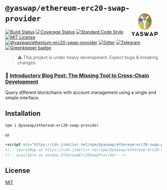 # `@yaswap/ethereum-erc20-swap-provider` <img align="right" src="https://raw.githubusercontent.com/yaswap/chainabstractionlayer/master/yaswap-logo.png" height="80px" />

[![Build Status](https://travis-ci.com/liquality/chainabstractionlayer.svg?branch=master)](https://travis-ci.com/liquality/chainabstractionlayer)
[![Coverage Status](https://coveralls.io/repos/github/liquality/chainabstractionlayer/badge.svg?branch=master)](https://coveralls.io/github/liquality/chainabstractionlayer?branch=master)
[![Standard Code Style](https://img.shields.io/badge/codestyle-standard-brightgreen.svg)](https://github.com/standard/standard)
[![MIT License](https://img.shields.io/badge/license-MIT-brightgreen.svg)](../../LICENSE.md)
[![@yaswap/ethereum-erc20-swap-provider](https://img.shields.io/npm/dt/@yaswap/ethereum-erc20-swap-provider.svg)](https://npmjs.com/package/@yaswap/ethereum-erc20-swap-provider)
[![Gitter](https://img.shields.io/gitter/room/liquality/Lobby.svg)](https://gitter.im/liquality/Lobby?source=orgpage)
[![Telegram](https://img.shields.io/badge/chat-on%20telegram-blue.svg)](https://t.me/Liquality) [![Greenkeeper badge](https://badges.greenkeeper.io/liquality/chainabstractionlayer.svg)](https://greenkeeper.io/)

> :warning: This project is under heavy development. Expect bugs & breaking changes.

### :pencil: [Introductory Blog Post: The Missing Tool to Cross-Chain Development](https://medium.com/liquality/the-missing-tool-to-cross-chain-development-2ebfe898efa1)

Query different blockchains with account management using a single and simple interface.

## Installation

```bash
npm i @yaswap/ethereum-erc20-swap-provider
```

or

```html
<script src="https://cdn.jsdelivr.net/npm/@yaswap/ethereum-erc20-swap-provider@0.2.3/dist/ethereum-erc20-swap-provider.min.js"></script>
<!-- sourceMap at https://cdn.jsdelivr.net/npm/@yaswap/ethereum-erc20-swap-provider@0.2.3/dist/ethereum-erc20-swap-provider.min.js.map -->
<!-- available as window.EthereumErc20SwapProvider -->
```

## License

[MIT](../../LICENSE.md)
